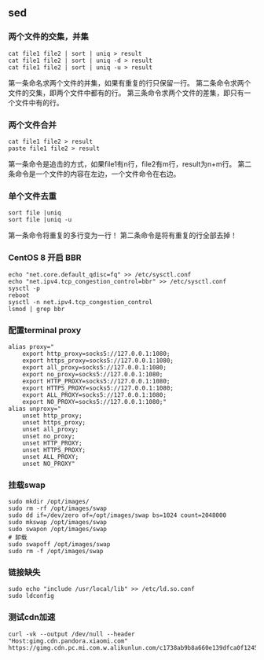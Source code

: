 ## sed
### 两个文件的交集，并集
```shell
cat file1 file2 | sort | uniq > result
cat file1 file2 | sort | uniq -d > result
cat file1 file2 | sort | uniq -u > result
```
第一条命名求两个文件的并集，如果有重复的行只保留一行。
第二条命令求两个文件的交集，即两个文件中都有的行。
第三条命令求两个文件的差集，即只有一个文件中有的行。

### 两个文件合并
```shell
cat file1 file2 > result
paste file1 file2 > result
```
第一条命令是追击的方式，如果file1有n行，file2有m行，result为n+m行。
第二条命令是一个文件的内容在左边，一个文件命令在右边。

### 单个文件去重
```shell
sort file |uniq
sort file |uniq -u
```
第一条命令将重复的多行变为一行！
第二条命令是将有重复的行全部去掉！

### CentOS 8 开启 BBR
```shell
echo "net.core.default_qdisc=fq" >> /etc/sysctl.conf
echo "net.ipv4.tcp_congestion_control=bbr" >> /etc/sysctl.conf
sysctl -p
reboot
sysctl -n net.ipv4.tcp_congestion_control
lsmod | grep bbr
```

### 配置terminal proxy
```shell
alias proxy="
    export http_proxy=socks5://127.0.0.1:1080;
    export https_proxy=socks5://127.0.0.1:1080;
    export all_proxy=socks5://127.0.0.1:1080;
    export no_proxy=socks5://127.0.0.1:1080;
    export HTTP_PROXY=socks5://127.0.0.1:1080;
    export HTTPS_PROXY=socks5://127.0.0.1:1080;
    export ALL_PROXY=socks5://127.0.0.1:1080;
    export NO_PROXY=socks5://127.0.0.1:1080;"
alias unproxy="
    unset http_proxy;
    unset https_proxy;
    unset all_proxy;
    unset no_proxy;
    unset HTTP_PROXY;
    unset HTTPS_PROXY;
    unset ALL_PROXY;
    unset NO_PROXY"
```

### 挂载swap
```shell
sudo mkdir /opt/images/
sudo rm -rf /opt/images/swap
sudo dd if=/dev/zero of=/opt/images/swap bs=1024 count=2048000
sudo mkswap /opt/images/swap
sudo swapon /opt/images/swap
# 卸载
sudo swapoff /opt/images/swap
sudo rm -f /opt/images/swap
```

### 链接缺失
```shell
sudo echo "include /usr/local/lib" >> /etc/ld.so.conf
sudo ldconfig 
```

### 测试cdn加速
```shell
curl -vk --output /dev/null --header "Host:gimg.cdn.pandora.xiaomi.com" https://gimg.cdn.pc.mi.com.w.alikunlun.com/c1738ab9b8a660e139dfca0f12457fc2.webp
```
